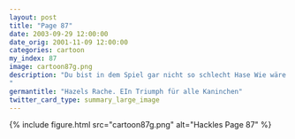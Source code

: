 ```yaml
---
layout: post
title: "Page 87"
date: 2003-09-29 12:00:00
date_orig: 2001-11-09 12:00:00
categories: cartoon
my_index: 87
image: cartoon87g.png
description: "Du bist in dem Spiel gar nicht so schlecht Hase Wie wäre es wenn wir ne Pizza essen gehen nachdem ich dich gefraged habe Wie kannst du es wagen mich nach einem Date zu fragen nachdem du dich wie ein Idiot verhalten hast Der Jäger ist zum Gejagten geworden Hazel
"
germantitle: "Hazels Rache. EIn Triumph für alle Kaninchen"
twitter_card_type: summary_large_image
---
```


{% include figure.html src="cartoon87g.png" alt="Hackles Page 87"  %}
